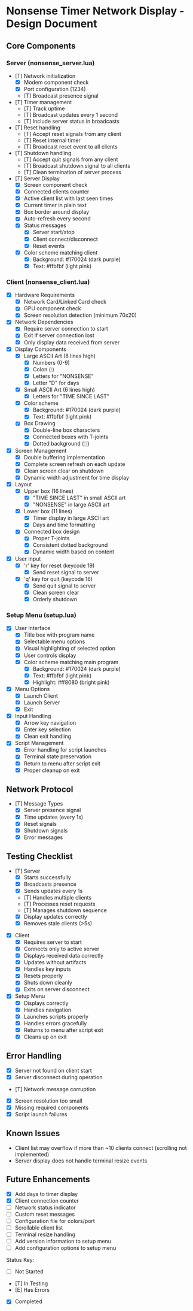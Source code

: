 # Nonsense Timer Network Display - Design Document

## Core Components

### Server (nonsense_server.lua)
- [T] Network initialization
  - [X] Modem component check
  - [X] Port configuration (1234)
  - [T] Broadcast presence signal
- [T] Timer management
  - [T] Track uptime
  - [T] Broadcast updates every 1 second
  - [T] Include server status in broadcasts
- [T] Reset handling
  - [T] Accept reset signals from any client
  - [T] Reset internal timer
  - [T] Broadcast reset event to all clients
- [T] Shutdown handling
  - [T] Accept quit signals from any client
  - [T] Broadcast shutdown signal to all clients
  - [T] Clean termination of server process
- [T] Server Display
  - [X] Screen component check
  - [X] Connected clients counter
  - [X] Active client list with last seen times
  - [X] Current timer in plain text
  - [X] Box border around display
  - [X] Auto-refresh every second
  - [X] Status messages
    - [X] Server start/stop
    - [X] Client connect/disconnect
    - [X] Reset events
  - [X] Color scheme matching client
    - [X] Background: #170024 (dark purple)
    - [X] Text: #ffbfbf (light pink)

### Client (nonsense_client.lua)
- [X] Hardware Requirements
  - [X] Network Card/Linked Card check
  - [X] GPU component check
  - [X] Screen resolution detection (minimum 70x20)

- [X] Network Dependencies
  - [X] Require server connection to start
  - [X] Exit if server connection lost
  - [X] Only display data received from server

- [X] Display Components
  - [X] Large ASCII Art (8 lines high)
    - [X] Numbers (0-9)
    - [X] Colon (:)
    - [X] Letters for "NONSENSE"
    - [X] Letter "D" for days
  - [X] Small ASCII Art (6 lines high)
    - [X] Letters for "TIME SINCE LAST"
  - [X] Color scheme
    - [X] Background: #170024 (dark purple)
    - [X] Text: #ffbfbf (light pink)
  - [X] Box Drawing
    - [X] Double-line box characters
    - [X] Connected boxes with T-joints
    - [X] Dotted background (░)

- [X] Screen Management
  - [X] Double buffering implementation
  - [X] Complete screen refresh on each update
  - [X] Clean screen clear on shutdown
  - [X] Dynamic width adjustment for time display

- [X] Layout
  - [X] Upper box (16 lines)
    - [X] "TIME SINCE LAST" in small ASCII art
    - [X] "NONSENSE" in large ASCII art
  - [X] Lower box (11 lines)
    - [X] Timer display in large ASCII art
    - [X] Days and time formatting
  - [X] Connected box design
    - [X] Proper T-joints
    - [X] Consistent dotted background
    - [X] Dynamic width based on content

- [X] User Input
  - [X] 'r' key for reset (keycode 19)
    - [X] Send reset signal to server
  - [X] 'q' key for quit (keycode 16)
    - [X] Send quit signal to server
    - [X] Clean screen clear
    - [X] Orderly shutdown

### Setup Menu (setup.lua)
- [X] User Interface
  - [X] Title box with program name
  - [X] Selectable menu options
  - [X] Visual highlighting of selected option
  - [X] User controls display
  - [X] Color scheme matching main program
    - [X] Background: #170024 (dark purple)
    - [X] Text: #ffbfbf (light pink)
    - [X] Highlight: #ff8080 (bright pink)

- [X] Menu Options
  - [X] Launch Client
  - [X] Launch Server
  - [X] Exit

- [X] Input Handling
  - [X] Arrow key navigation
  - [X] Enter key selection
  - [X] Clean exit handling

- [X] Script Management
  - [X] Error handling for script launches
  - [X] Terminal state preservation
  - [X] Return to menu after script exit
  - [X] Proper cleanup on exit

## Network Protocol
- [T] Message Types
  - [X] Server presence signal
  - [X] Time updates (every 1s)
  - [X] Reset signals
  - [X] Shutdown signals
  - [X] Error messages

## Testing Checklist
- [T] Server
  - [X] Starts successfully
  - [X] Broadcasts presence
  - [X] Sends updates every 1s
  - [T] Handles multiple clients
  - [T] Processes reset requests
  - [T] Manages shutdown sequence
  - [X] Display updates correctly
  - [X] Removes stale clients (>5s)

- [X] Client
  - [X] Requires server to start
  - [X] Connects only to active server
  - [X] Displays received data correctly
  - [X] Updates without artifacts
  - [X] Handles key inputs
  - [X] Resets properly
  - [X] Shuts down cleanly
  - [X] Exits on server disconnect

- [X] Setup Menu
  - [X] Displays correctly
  - [X] Handles navigation
  - [X] Launches scripts properly
  - [X] Handles errors gracefully
  - [X] Returns to menu after script exit
  - [X] Cleans up on exit

## Error Handling
- [X] Server not found on client start
- [X] Server disconnect during operation
- [T] Network message corruption
- [X] Screen resolution too small
- [X] Missing required components
- [X] Script launch failures

## Known Issues
- Client list may overflow if more than ~10 clients connect (scrolling not implemented)
- Server display does not handle terminal resize events

## Future Enhancements
- [X] Add days to timer display
- [X] Client connection counter
- [ ] Network status indicator
- [ ] Custom reset messages
- [ ] Configuration file for colors/port
- [ ] Scrollable client list
- [ ] Terminal resize handling
- [ ] Add version information to setup menu
- [ ] Add configuration options to setup menu

Status Key:
- [ ] Not Started
- [T] In Testing
- [E] Has Errors
- [X] Completed 
